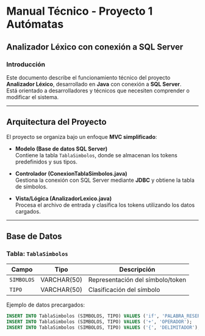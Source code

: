 # Manual Técnico - Proyecto 1 Autómatas
## Analizador Léxico con conexión a SQL Server

### Introducción
Este documento describe el funcionamiento técnico del proyecto **Analizador Léxico**, desarrollado en **Java** con conexión a **SQL Server**.  
Está orientado a desarrolladores y técnicos que necesiten comprender o modificar el sistema.

---

## Arquitectura del Proyecto

El proyecto se organiza bajo un enfoque **MVC simplificado**:

- **Modelo (Base de datos SQL Server)**  
  Contiene la tabla `TablaSimbolos`, donde se almacenan los tokens predefinidos y sus tipos.

- **Controlador (ConexionTablaSimbolos.java)**  
  Gestiona la conexión con SQL Server mediante **JDBC** y obtiene la tabla de símbolos.

- **Vista/Lógica (AnalizadorLexico.java)**  
  Procesa el archivo de entrada y clasifica los tokens utilizando los datos cargados.

---

##  Base de Datos

### Tabla: `TablaSimbolos`
| Campo      | Tipo         | Descripción                        |
|------------|--------------|------------------------------------|
| `SIMBOLOS` | VARCHAR(50)  | Representación del símbolo/token   |
| `TIPO`     | VARCHAR(50)  | Clasificación del símbolo          |

Ejemplo de datos precargados:
```sql
INSERT INTO TablaSimbolos (SIMBOLOS, TIPO) VALUES ('if', 'PALABRA_RESERVADA');
INSERT INTO TablaSimbolos (SIMBOLOS, TIPO) VALUES ('+', 'OPERADOR');
INSERT INTO TablaSimbolos (SIMBOLOS, TIPO) VALUES ('{', 'DELIMITADOR');
